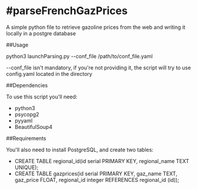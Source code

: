 #parseFrenchGazPrices
====================

A simple python file to retrieve gazoline prices from the web and
writing it locally in a postgre database

##Usage

python3 launchParsing.py --conf_file /path/to/conf_file.yaml

--conf_file isn't mandatory, if you're not providing it, the script will try to use config.yaml located in the directory

##Dependencies

To use this script you'll need:
- python3
- psycopg2
- pyyaml
- BeautifulSoup4

##Requirements

You'll also need to install PostgreSQL, and create two tables:
- CREATE TABLE regional_id(id serial PRIMARY KEY, regional_name TEXT UNIQUE);
- CREATE TABLE gazprices(id serial PRIMARY KEY, gaz_name TEXT, gaz_price FLOAT, regional_id integer REFERENCES regional_id (id));

